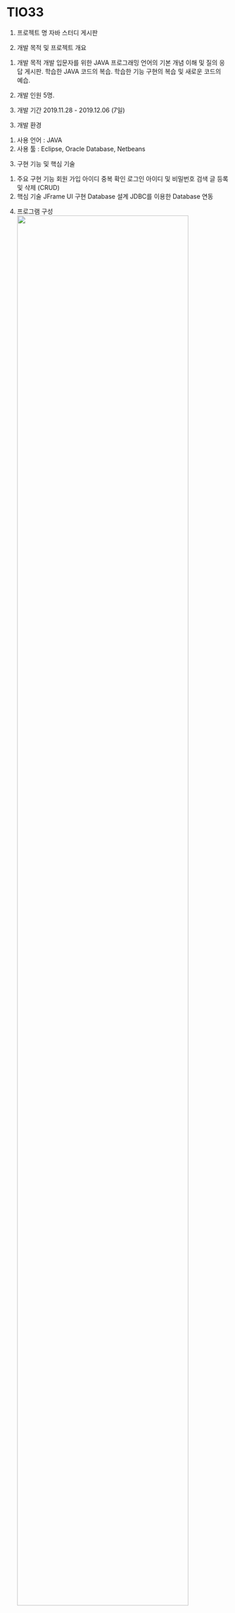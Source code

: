 # TIO33
1. 프로젝트 명
 자바 스터디 게시판


2. 개발 목적 및 프로젝트 개요

 1) 개발 목적
 개발 입문자를 위한 JAVA 프로그래밍 언어의 기본 개념 이해 및 질의 응답 게시판.
 학습한 JAVA 코드의 복습. 학습한 기능 구현의 복습 및 새로운 코드의 예습.

 2) 개발 인원
 5명.

 3) 개발 기간
 2019.11.28 - 2019.12.06 (7일)


3. 개발 환경
 1) 사용 언어 : JAVA
 2) 사용 툴 : Eclipse, Oracle Database, Netbeans
 
 
 3. 구현 기능 및 핵심 기술
  1) 주요 구현 기능
     회원 가입
     아이디 중복 확인
     로그인
     아이디 및 비밀번호 검색
     글 등록 및 삭제 (CRUD)
  2) 핵심 기술
     JFrame UI 구현
     Database 설계
     JDBC를 이용한 Database 연동


4. 프로그램 구성
<img src = "https://user-images.githubusercontent.com/41276647/71144802-a6468400-2262-11ea-82b5-a9b8a95db705.png" width = "90%"></img>


5. 데이터베이스 구조
<img src = "https://user-images.githubusercontent.com/41276647/71144828-b9f1ea80-2262-11ea-91e7-95f1f210891a.png" width = "90%"></img>
